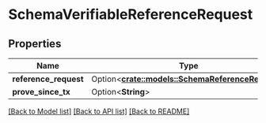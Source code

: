 # SchemaVerifiableReferenceRequest

## Properties

Name | Type | Description | Notes
------------ | ------------- | ------------- | -------------
**reference_request** | Option<[**crate::models::SchemaReferenceRequest**](schemaReferenceRequest.md)> |  | [optional]
**prove_since_tx** | Option<**String**> |  | [optional]

[[Back to Model list]](../README.md#documentation-for-models) [[Back to API list]](../README.md#documentation-for-api-endpoints) [[Back to README]](../README.md)


